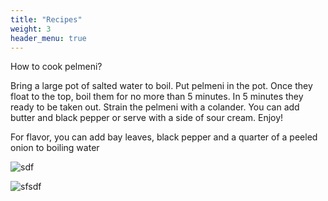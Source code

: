 ```yaml
---
title: "Recipes"
weight: 3
header_menu: true
---
```


How to cook pelmeni?

Bring a large pot of salted water to boil. Put pelmeni in the pot. Once they float to the top, boil them for no more than 5 minutes. In 5 minutes they ready to be taken out. Strain the pelmeni with a colander. You can add butter and black pepper or serve with a side of sour cream. Enjoy!

For flavor, you can add bay leaves, black pepper and a quarter of a peeled onion to boiling water



![sdf](images/01.jpeg)

![sfsdf](images/03.jpeg)
